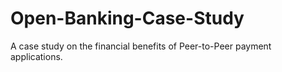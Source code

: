 # Open-Banking-Case-Study
A case study on the financial benefits of Peer-to-Peer payment applications. 
